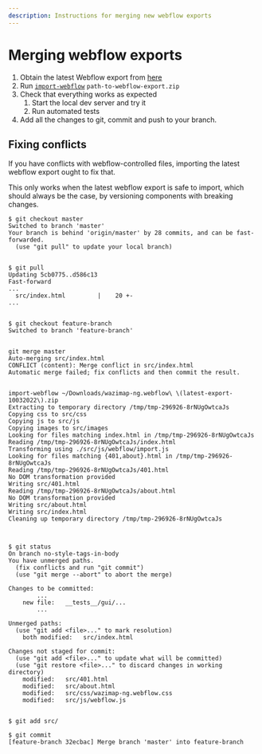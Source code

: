 ```yaml
---
description: Instructions for merging new webflow exports
---
```


# Merging webflow exports

1. Obtain the latest Webflow export from [here](changelog/)
2. Run [`import-webflow`](https://www.npmjs.com/package/import-webflow-export) `path-to-webflow-export.zip`
3. Check that everything works as expected
   1. Start the local dev server and try it
   2. Run automated tests
4. Add all the changes to git, commit and push to your branch.

## Fixing conflicts

If you have conflicts with webflow-controlled files, importing the latest webflow export ought to fix that.

This only works when the latest webflow export is safe to import, which should always be the case, by versioning components with breaking changes.

```
$ git checkout master 
Switched to branch 'master'
Your branch is behind 'origin/master' by 28 commits, and can be fast-forwarded.
  (use "git pull" to update your local branch)


$ git pull
Updating 5cb0775..d586c13
Fast-forward
...
  src/index.html         |    20 +-
...


$ git checkout feature-branch
Switched to branch 'feature-branch'


git merge master 
Auto-merging src/index.html
CONFLICT (content): Merge conflict in src/index.html
Automatic merge failed; fix conflicts and then commit the result.


import-webflow ~/Downloads/wazimap-ng.webflow\ \(latest-export-10032022\).zip 
Extracting to temporary directory /tmp/tmp-296926-8rNUgOwtcaJs
Copying css to src/css
Copying js to src/js
Copying images to src/images
Looking for files matching index.html in /tmp/tmp-296926-8rNUgOwtcaJs
Reading /tmp/tmp-296926-8rNUgOwtcaJs/index.html
Transforming using ./src/js/webflow/import.js
Looking for files matching {401,about}.html in /tmp/tmp-296926-8rNUgOwtcaJs
Reading /tmp/tmp-296926-8rNUgOwtcaJs/401.html
No DOM transformation provided
Writing src/401.html
Reading /tmp/tmp-296926-8rNUgOwtcaJs/about.html
No DOM transformation provided
Writing src/about.html
Writing src/index.html
Cleaning up temporary directory /tmp/tmp-296926-8rNUgOwtcaJs



$ git status
On branch no-style-tags-in-body
You have unmerged paths.
  (fix conflicts and run "git commit")
  (use "git merge --abort" to abort the merge)

Changes to be committed:
        ...
	new file:   __tests__/gui/...
        ...
        
Unmerged paths:
  (use "git add <file>..." to mark resolution)
	both modified:   src/index.html

Changes not staged for commit:
  (use "git add <file>..." to update what will be committed)
  (use "git restore <file>..." to discard changes in working directory)
	modified:   src/401.html
	modified:   src/about.html
	modified:   src/css/wazimap-ng.webflow.css
	modified:   src/js/webflow.js


$ git add src/

$ git commit
[feature-branch 32ecbac] Merge branch 'master' into feature-branch
```
